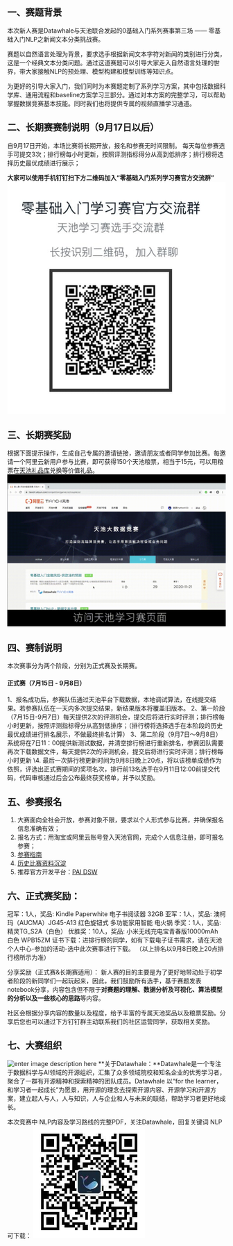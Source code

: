 ## 一、赛题背景

本次新人赛是Datawhale与天池联合发起的0基础入门系列赛事第三场 —— 零基础入门NLP之新闻文本分类挑战赛。

赛题以自然语言处理为背景，要求选手根据新闻文本字符对新闻的类别进行分类，这是一个经典文本分类问题。通过这道赛题可以引导大家走入自然语言处理的世界，带大家接触NLP的预处理、模型构建和模型训练等知识点。

为更好的引导大家入门，我们同时为本赛题定制了系列学习方案，其中包括数据科学库、通用流程和baseline方案学习三部分。通过对本方案的完整学习，可以帮助掌握数据竞赛基本技能。同时我们也将提供专属的视频直播学习通道。

## 二、长期赛赛制说明（9月17日以后）

自9月17日开始，本场比赛将长期开放，报名和参赛无时间限制。
每天每位参赛选手可提交3次；排行榜每小时更新，按照评测指标得分从高到低排序；排行榜将选择历史最优成绩进行展示；

**大家可以使用手机钉钉扫下方二维码加入“零基础入门系列学习赛官方交流群”**
![enter image description here](https://raw.githubusercontent.com/youminglan/Picture/main/img/20210515153147.jpeg)

## 三、长期赛奖励

根据下面提示操作，生成自己专属的邀请链接，邀请朋友或者同学参加比赛。每邀请一个阿里云新用户参与比赛，即可获得150个天池粮票，相当于15元，可以用粮票在[天池礼品库](https://tianchi.aliyun.com/home/souvenir)兑换等价值礼品。
![enter image description here](https://raw.githubusercontent.com/youminglan/Picture/main/img/20210515153219.gif)

## 四、赛制说明

本次赛事分为两个阶段，分别为正式赛及长期赛。

#### 正式赛（7月15日 - 9月8日）

1、报名成功后，参赛队伍通过天池平台下载数据，本地调试算法，在线提交结果。若参赛队伍在一天内多次提交结果，新结果版本将覆盖旧版本。
2、第一阶段（7月15日-9月7日）每天提供2次的评测机会，提交后将进行实时评测；排行榜每小时更新，按照评测指标得分从高到低排序；（排行榜将选择选手在本阶段的历史最优成绩进行排名展示，不做最终排名计算）
3、第二阶段（9月7日～9月8日）系统将在7日11：00提供新测试数据，并清空排行榜进行重新排名，参赛团队需要再次下载数据文件，每天提供2次的评测机会，提交后将进行实时评测；排行榜每小时更新
\4. 最后一次排行榜更新时间为9月8日晚上20点，将以该榜单成绩作为依照，评选出正式赛期间的奖项名次，排行前13名选手在9月11日12:00前提交代码，代码审核通过后会公布最终获奖榜单，并予以奖励。

## 五、参赛报名

1. 大赛面向全社会开放，参赛对象不限，要求以个人形式参与比赛，并确保报名信息准确有效；
2. 报名方式：用淘宝或阿里云账号登入天池官网，完成个人信息注册，即可报名参赛；
3. [参赛指南](https://tianchi.aliyun.com/forum/postDetail?spm=5176.12281976.0.0.1d4349f42x7TFm&postId=5210)
4. [历史比赛资料沉淀](https://tianchi.aliyun.com/forum/postDetail?spm=5176.12281976.0.0.1d4349f42x7TFm&postId=3192)
5. 推荐官方开发平台：[PAI DSW](https://dsw-dev.data.aliyun.com/#/)

## 六、正式赛奖励：

冠军：1人，奖品: Kindle Paperwhite 电子书阅读器 32GB
亚军：1人，奖品: 澳柯玛（AUCMA）JG45-A13 红色旋钮式 多功能家用智能 电火锅
季奖：1人，奖品: 精灵TG_S2A（白色）
优胜奖：10人，奖品: 小米无线充电宝青春版10000mAh 白色 WPB15ZM
证书下载：进排行榜的同学，如有下载电子证书需求，请在天池个人中心-参加的活动-选中此次赛事进行下载。
（以上排名以9月8日晚上20点排行榜所示为准）

分享奖励（正式赛&长期赛适用）：
新人赛的目的主要是为了更好地带动处于初学者阶段的新同学们一起玩起来，因此，我们鼓励所有选手，基于赛题发表notebook分享，内容包含但不限于**对赛题的理解、数据分析及可视化、算法模型的分析以及一些核心的思路**等内容。

社区会根据分享内容的数量以及程度，给予丰富的专属天池奖品以及粮票奖励。分享后您也可以通过下方钉钉群主动联系我们的社区运营同学，获取相关奖励。

## 七、大赛组织

![enter image description here](https://tianchi-public.oss-cn-hangzhou.aliyuncs.com/public/files/forum/158408695837337651584086958286.png)
**关于Datawhale：**Datawhale是一个专注于数据科学与AI领域的开源组织，汇集了众多领域院校和知名企业的优秀学习者，聚合了一群有开源精神和探索精神的团队成员。Datawhale 以“for the learner，和学习者一起成长”为愿景，用开源的理念去探索开源内容、开源学习和开源方案，建立起人与人，人与知识，人与企业和人与未来的联结，帮助学习者更好地成长。

本次竞赛中 NLP内容及学习路线的完整PDF，关注Datawhale，回复关键词 NLP 可下载：
![enter image description here](https://raw.githubusercontent.com/youminglan/Picture/main/img/20210515153225.png)
